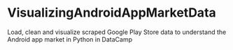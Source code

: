 # VisualizingAndroidAppMarketData
Load, clean and visualize scraped Google Play Store data to understand the Android app market in Python in DataCamp
